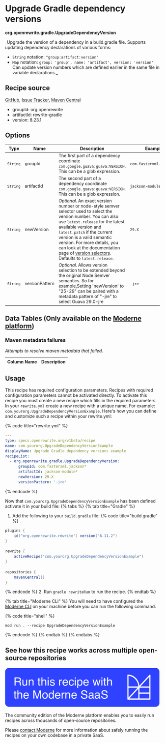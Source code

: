 # Upgrade Gradle dependency versions

**org.openrewrite.gradle.UpgradeDependencyVersion**

_Upgrade the version of a dependency in a build.gradle file. Supports updating dependency declarations of various forms:
* `String` notation: `"group:artifact:version"` 
* `Map` notation: `group: 'group', name: 'artifact', version: 'version'`
Can update version numbers which are defined earlier in the same file in variable declarations._

## Recipe source

[GitHub](https://github.com/openrewrite/rewrite/blob/main/rewrite-gradle/src/main/java/org/openrewrite/gradle/UpgradeDependencyVersion.java), [Issue Tracker](https://github.com/openrewrite/rewrite/issues), [Maven Central](https://central.sonatype.com/artifact/org.openrewrite/rewrite-gradle/8.23.1/jar)

* groupId: org.openrewrite
* artifactId: rewrite-gradle
* version: 8.23.1

## Options

| Type | Name | Description | Example |
| -- | -- | -- | -- |
| `String` | groupId | The first part of a dependency coordinate `com.google.guava:guava:VERSION`. This can be a glob expression. | `com.fasterxml.jackson*` |
| `String` | artifactId | The second part of a dependency coordinate `com.google.guava:guava:VERSION`. This can be a glob expression. | `jackson-module*` |
| `String` | newVersion | *Optional*. An exact version number or node-style semver selector used to select the version number. You can also use `latest.release` for the latest available version and `latest.patch` if the current version is a valid semantic version. For more details, you can look at the documentation page of [version selectors](https://docs.openrewrite.org/reference/dependency-version-selectors). Defaults to `latest.release`. | `29.X` |
| `String` | versionPattern | *Optional*. Allows version selection to be extended beyond the original Node Semver semantics. So for example,Setting 'newVersion' to "25-29" can be paired with a metadata pattern of "-jre" to select Guava 29.0-jre | `-jre` |

## Data Tables (Only available on the [Moderne platform](https://app.moderne.io/))

### Maven metadata failures

_Attempts to resolve maven metadata that failed._

| Column Name | Description |
| ----------- | ----------- |


## Usage

This recipe has required configuration parameters. Recipes with required configuration parameters cannot be activated directly. To activate this recipe you must create a new recipe which fills in the required parameters. In your `rewrite.yml` create a new recipe with a unique name. For example: `com.yourorg.UpgradeDependencyVersionExample`.
Here's how you can define and customize such a recipe within your rewrite.yml:

{% code title="rewrite.yml" %}
```yaml
---
type: specs.openrewrite.org/v1beta/recipe
name: com.yourorg.UpgradeDependencyVersionExample
displayName: Upgrade Gradle dependency versions example
recipeList:
  - org.openrewrite.gradle.UpgradeDependencyVersion:
      groupId: com.fasterxml.jackson*
      artifactId: jackson-module*
      newVersion: 29.X
      versionPattern: '-jre'
```
{% endcode %}

Now that `com.yourorg.UpgradeDependencyVersionExample` has been defined activate it in your build file:
{% tabs %}
{% tab title="Gradle" %}
1. Add the following to your `build.gradle` file:
{% code title="build.gradle" %}
```groovy
plugins {
    id("org.openrewrite.rewrite") version("6.11.2")
}

rewrite {
    activeRecipe("com.yourorg.UpgradeDependencyVersionExample")
}

repositories {
    mavenCentral()
}
```
{% endcode %}
2. Run `gradle rewriteRun` to run the recipe.
{% endtab %}

{% tab title="Moderne CLI" %}
You will need to have configured the [Moderne CLI](https://docs.moderne.io/moderne-cli/cli-intro) on your machine before you can run the following command.

{% code title="shell" %}
```shell
mod run . --recipe UpgradeDependencyVersionExample
```
{% endcode %}
{% endtab %}
{% endtabs %}

## See how this recipe works across multiple open-source repositories

[![Moderne Link Image](/.gitbook/assets/ModerneRecipeButton.png)](https://app.moderne.io/recipes/org.openrewrite.gradle.UpgradeDependencyVersion)

The community edition of the Moderne platform enables you to easily run recipes across thousands of open-source repositories.

Please [contact Moderne](https://moderne.io/product) for more information about safely running the recipes on your own codebase in a private SaaS.
